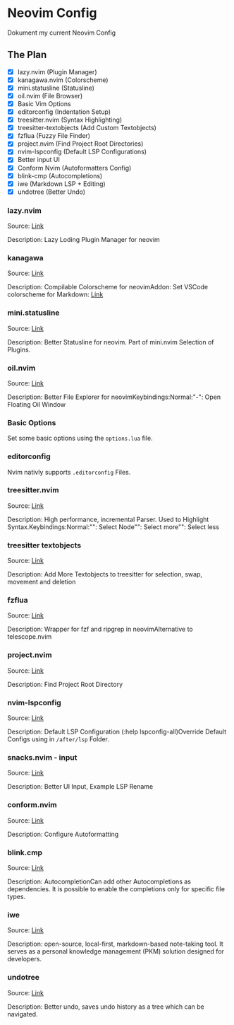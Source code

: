 # Neovim Config

Dokument my current Neovim Config

## The Plan

- [X] lazy.nvim (Plugin Manager)
- [X] kanagawa.nvim (Colorscheme)
- [X] mini.statusline (Statusline)
- [X] oil.nvim (File Browser)
- [X] Basic Vim Options
- [X] editorconfig (Indentation Setup)
- [X] treesitter.nvim (Syntax Highlighting)
- [X] treesitter-textobjects (Add Custom Textobjects)
- [X] fzflua (Fuzzy File Finder)
- [X] project.nvim (Find Project Root Directories)
- [X] nvim-lspconfig (Default LSP Configurations)
- [X] Better input UI
- [X] Conform Nvim (Autoformatters Config)
- [X] blink-cmp (Autocompletions)
- [X] iwe (Markdown LSP + Editing)
- [X] undotree (Better Undo)

### lazy.nvim

Source: [Link](https://lazy.folke.io/installation)

Description: Lazy Loding Plugin Manager for neovim

### kanagawa

Source: [Link](https://github.com/rebelot/kanagawa.nvim)

Description: Compilable Colorscheme for neovimAddon: Set VSCode colorscheme for Markdown: [Link](https://github.com/rebelot/kanagawa.nvim/issues/207)

### mini.statusline

Source: [Link](https://github.com/echasnovski/mini.statusline)

Description: Better Statusline for neovim. Part of mini.nvim Selection of Plugins.

### oil.nvim

Source: [Link](https://github.com/stevearc/oil.nvim)

Description: Better File Explorer for neovimKeybindings:Normal:"-": Open Floating Oil Window

### Basic Options

Set some basic options using the `options.lua` file.

### editorconfig

Nvim nativly supports `.editorconfig` Files.

### treesitter.nvim

Source: [Link](https://github.com/nvim-treesitter/nvim-treesitter/blob/master/README.md)

Description: High performance, incremental Parser. Used to Highlight Syntax.Keybindings:Normal:"<Enter>": Select Node"<Enter>": Select more"<Backspace>": Select less

### treesitter textobjects

Source: [Link](https://github.com/nvim-treesitter/nvim-treesitter-textobjects)

Description: Add More Textobjects to treesitter for selection, swap, movement and deletion

### fzflua

Source: [Link](https://github.com/ibhagwan/fzf-lua)

Description: Wrapper for fzf and ripgrep in neovimAlternative to telescope.nvim

### project.nvim

Source: [Link](https://github.com/ahmedkhalf/project.nvim)

Description: Find Project Root Directory

### nvim-lspconfig

Source: [Link](https://github.com/neovim/nvim-lspconfig)

Description: Default LSP Configuration (:help lspconfig-all)Override Default Configs using in `/after/lsp` Folder.

### snacks.nvim - input

Source: [Link](https://github.com/folke/snacks.nvim/blob/main/docs/input.md)

Description: Better UI Input, Example LSP Rename

### conform.nvim

Source: [Link](https://github.com/stevearc/conform.nvim)

Description: Configure Autoformatting

### blink.cmp

Source: [Link](https://github.com/Saghen/blink.cmp)

Description: AutocompletionCan add other Autocompletions as dependencies. It is possible to enable the completions only for specific file types.

### iwe

Source: [Link](https://github.com/iwe-org/iwe/wiki)

Description: open-source, local-first, markdown-based note-taking tool. It serves as a personal knowledge management (PKM) solution designed for developers.

### undotree

Source: [Link](https://github.com/mbbill/undotree/)

Description: Better undo, saves undo history as a tree which can be navigated.
